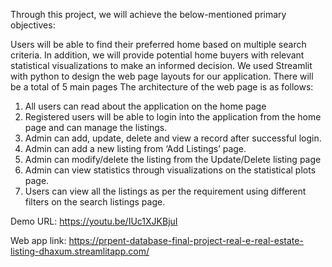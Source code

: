 Through this project, we will achieve the below-mentioned primary objectives: 

Users will be able to find their preferred home based on multiple search criteria. In addition, we will provide potential home buyers with relevant statistical visualizations to make an informed decision. We used Streamlit with python to design the web page layouts for our application. There will be a total of 5 main pages 
The architecture of the web page is as follows:


1)	All users can read about the application on the home page
2)	Registered users  will be able to login into the application from the home page and can manage the listings.
3)	Admin can add, update, delete and view a record after successful login.
4)	Admin can add a new listing from ‘Add Listings’ page.
5)	Admin can modify/delete the listing from the Update/Delete listing page
6)	Admin can view statistics through visualizations on the statistical plots page.
7)	Users can view all the listings as per the requirement using different filters on the search listings page.


Demo URL: https://youtu.be/IUc1XJKBjuI


Web app link: https://prpent-database-final-project-real-e-real-estate-listing-dhaxum.streamlitapp.com/
